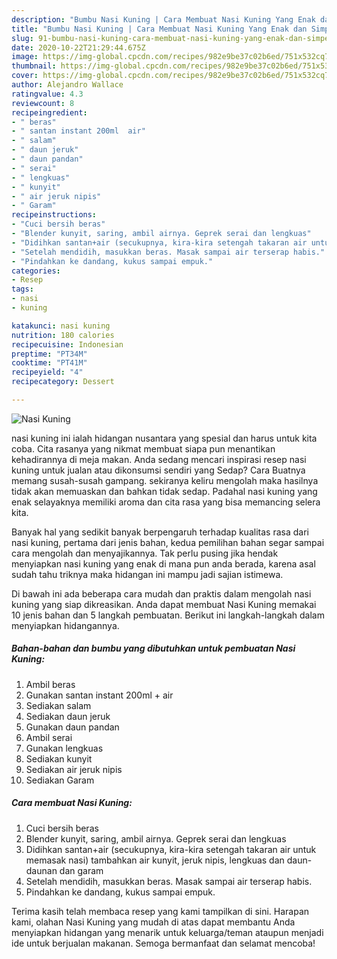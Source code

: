 ```yaml
---
description: "Bumbu Nasi Kuning | Cara Membuat Nasi Kuning Yang Enak dan Simpel"
title: "Bumbu Nasi Kuning | Cara Membuat Nasi Kuning Yang Enak dan Simpel"
slug: 91-bumbu-nasi-kuning-cara-membuat-nasi-kuning-yang-enak-dan-simpel
date: 2020-10-22T21:29:44.675Z
image: https://img-global.cpcdn.com/recipes/982e9be37c02b6ed/751x532cq70/nasi-kuning-foto-resep-utama.jpg
thumbnail: https://img-global.cpcdn.com/recipes/982e9be37c02b6ed/751x532cq70/nasi-kuning-foto-resep-utama.jpg
cover: https://img-global.cpcdn.com/recipes/982e9be37c02b6ed/751x532cq70/nasi-kuning-foto-resep-utama.jpg
author: Alejandro Wallace
ratingvalue: 4.3
reviewcount: 8
recipeingredient:
- " beras"
- " santan instant 200ml  air"
- " salam"
- " daun jeruk"
- " daun pandan"
- " serai"
- " lengkuas"
- " kunyit"
- " air jeruk nipis"
- " Garam"
recipeinstructions:
- "Cuci bersih beras"
- "Blender kunyit, saring, ambil airnya. Geprek serai dan lengkuas"
- "Didihkan santan+air (secukupnya, kira-kira setengah takaran air untuk memasak nasi) tambahkan air kunyit, jeruk nipis, lengkuas dan daun-daunan dan garam"
- "Setelah mendidih, masukkan beras. Masak sampai air terserap habis."
- "Pindahkan ke dandang, kukus sampai empuk."
categories:
- Resep
tags:
- nasi
- kuning

katakunci: nasi kuning 
nutrition: 180 calories
recipecuisine: Indonesian
preptime: "PT34M"
cooktime: "PT41M"
recipeyield: "4"
recipecategory: Dessert

---
```



![Nasi Kuning](https://img-global.cpcdn.com/recipes/982e9be37c02b6ed/751x532cq70/nasi-kuning-foto-resep-utama.jpg)


nasi kuning ini ialah hidangan nusantara yang spesial dan harus untuk kita coba. Cita rasanya yang nikmat membuat siapa pun menantikan kehadirannya di meja makan.
Anda sedang mencari inspirasi resep nasi kuning untuk jualan atau dikonsumsi sendiri yang Sedap? Cara Buatnya memang susah-susah gampang. sekiranya keliru mengolah maka hasilnya tidak akan memuaskan dan bahkan tidak sedap. Padahal nasi kuning yang enak selayaknya memiliki aroma dan cita rasa yang bisa memancing selera kita.



Banyak hal yang sedikit banyak berpengaruh terhadap kualitas rasa dari nasi kuning, pertama dari jenis bahan, kedua pemilihan bahan segar sampai cara mengolah dan menyajikannya. Tak perlu pusing jika hendak menyiapkan nasi kuning yang enak di mana pun anda berada, karena asal sudah tahu triknya maka hidangan ini mampu jadi sajian istimewa.


Di bawah ini ada beberapa cara mudah dan praktis dalam mengolah nasi kuning yang siap dikreasikan. Anda dapat membuat Nasi Kuning memakai 10 jenis bahan dan 5 langkah pembuatan. Berikut ini langkah-langkah dalam menyiapkan hidangannya.

<!--inarticleads1-->

##### Bahan-bahan dan bumbu yang dibutuhkan untuk pembuatan Nasi Kuning:

1. Ambil  beras
1. Gunakan  santan instant 200ml + air
1. Sediakan  salam
1. Sediakan  daun jeruk
1. Gunakan  daun pandan
1. Ambil  serai
1. Gunakan  lengkuas
1. Sediakan  kunyit
1. Sediakan  air jeruk nipis
1. Sediakan  Garam




<!--inarticleads2-->

##### Cara membuat Nasi Kuning:

1. Cuci bersih beras
1. Blender kunyit, saring, ambil airnya. Geprek serai dan lengkuas
1. Didihkan santan+air (secukupnya, kira-kira setengah takaran air untuk memasak nasi) tambahkan air kunyit, jeruk nipis, lengkuas dan daun-daunan dan garam
1. Setelah mendidih, masukkan beras. Masak sampai air terserap habis.
1. Pindahkan ke dandang, kukus sampai empuk.




Terima kasih telah membaca resep yang kami tampilkan di sini. Harapan kami, olahan Nasi Kuning yang mudah di atas dapat membantu Anda menyiapkan hidangan yang menarik untuk keluarga/teman ataupun menjadi ide untuk berjualan makanan. Semoga bermanfaat dan selamat mencoba!
